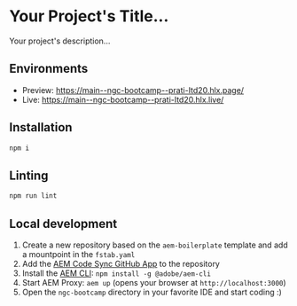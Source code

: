 # Your Project's Title...
Your project's description...

## Environments
- Preview: https://main--ngc-bootcamp--prati-Itd20.hlx.page/
- Live: https://main--ngc-bootcamp--prati-Itd20.hlx.live/

## Installation

```sh
npm i
```

## Linting

```sh
npm run lint
```

## Local development

1. Create a new repository based on the `aem-boilerplate` template and add a mountpoint in the `fstab.yaml`
1. Add the [AEM Code Sync GitHub App](https://github.com/apps/aem-code-sync) to the repository
1. Install the [AEM CLI](https://github.com/adobe/helix-cli): `npm install -g @adobe/aem-cli`
1. Start AEM Proxy: `aem up` (opens your browser at `http://localhost:3000`)
1. Open the `ngc-bootcamp` directory in your favorite IDE and start coding :)
